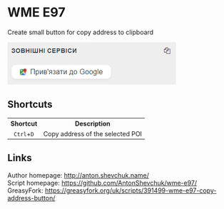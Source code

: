 # WME E97
Create small button for copy address to clipboard

![](screenshot.png)

## Shortcuts
<table style="width:100%">
<tr>
  <th>Shortcut</th>
  <th>Description</th>
</tr>
<tr>
<td align='center'><code>Ctrl</code>+<code>D</code></td>
<td>Copy address of the selected POI</td>
</tr>
</table>

## Links
Author homepage: http://anton.shevchuk.name/  
Script homepage: https://github.com/AntonShevchuk/wme-e97/  
GreasyFork: https://greasyfork.org/uk/scripts/391499-wme-e97-copy-address-button/
